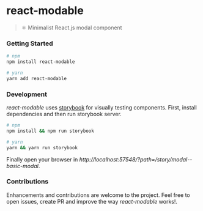 # react-modable
> ⚛ Minimalist React.js modal component

### Getting Started
```bash
# npm
npm install react-modable

# yarn
yarn add react-modable
```

### Development
*react-modable* uses [storybook](https://github.com/storybooks/storybook) for visually testing components.
First, install dependencies and then run storybook server.
```bash
# npm
npm install && npm run storybook

# yarn
yarn && yarn run storybook
```

Finally open your browser in _http://localhost:57548/?path=/story/modal--basic-modal_.

### Contributions
Enhancements and contributions are welcome to the project. Feel free to open issues, create PR and
improve the way *react-modable* works!.
